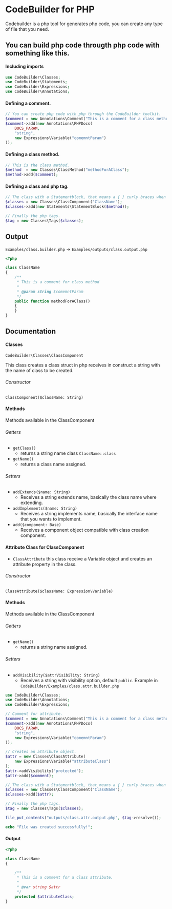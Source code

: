 # CodeBuilder for PHP
Codebuilder is a php tool for generates php code, you can create any type of file that you need.

## You can build php code througth php code with something like this.

#### Including imports

```php
use CodeBuilder\Classes;
use CodeBuilder\Statements;
use CodeBuilder\Expressions;
use CodeBuilder\Annotations;
```

#### Defining a comment.
```php
// You can create php code with php through the CodeBuilder toolkit.
$comment = new Annotations\Comment("This is a comment for a class method");
$comment->add(new Annotations\PHPDocs(
    DOCS_PARAM,
    "string",
    new Expressions\Variable("comemntParam")
));
```

#### Defining a class method.
```php
// This is the class method.
$method  = new Classes\ClassMethod("methodForAClass");
$method->add($comment);
```

#### Defining a class and php tag.
```php
// The class with a Statementblock, that means a { } curly braces when the code is included.
$classes = new Classes\ClassComponent("ClassName");
$classes->add(new Statements\StatementBlock($method));

// Finally the php tags.
$tag = new Classes\Tags($classes);

```

## Output
`Examples/class.builder.php` -> `Examples/outputs/class.output.php`
```php
<?php

class ClassName
{
    /**
     * This is a comment for class method
     *
     * @param string $comemntParam
     */
    public function methodForAClass()
    {
    }
}

```

## Documentation

#### Classes

`CodeBuilder\Classes\ClassComponent`

This class creates a class struct in php receives in construct a string with the name of class to be created.

###### Constructor

`ClassComponent($className: String)`

#### Methods

Methods available in the ClassComponent

###### Getters

- `getClass()`
    * returns a string name class `ClassName::class`
- `getName()`
    * returns a class name assigned.

###### Setters

- `addExtends($name: String)`
    * Receives a string extends name, basically the class name where extending.
- `addImplements($name: String)`
    * Receives a string implements name, basically the interface name that you wants to implement.
- `add($component: Base)`
    * Receives a component object compatible with class creation component.

#### Attribute Class for ClassComponent

- `ClassAttribute` this class receive a Variable object and creates an attribute property in the class.

###### Constructor

`ClassAttribute($className: Expression\Variable)`

#### Methods

Methods available in the ClassComponent

###### Getters

- `getName()`
    * returns a string name assigned.

###### Setters

- `addVisibility($attrVisibility: String)`
    * Receives a string with visibility option, default `public`.
Example in `CodeBuilder/Examples/class.attr.builder.php`

```php
use CodeBuilder\Classes;
use CodeBuilder\Annotations;
use CodeBuilder\Expressions;

// Comment for attribute.
$comment = new Annotations\Comment("This is a comment for a class method");
$comment->add(new Annotations\PHPDocs(
    DOCS_PARAM,
    "string",
    new Expressions\Variable("comemntParam")
));

// Creates an attribute object.
$attr = new Classes\ClassAttribute(
    new Expressions\Variable("attributeClass")
);
$attr->addVisibility("protected");
$attr->add($comment);

// The class with a Statementblock, that means a { } curly braces when the code is included.
$classes = new Classes\ClassComponent("ClassName");
$classes->add($attr);

// Finally the php tags.
$tag = new Classes\Tags($classes);

file_put_contents("outputs/class.attr.output.php", $tag->resolve());

echo "File was created successfully!";
```

#### Output

```php
<?php

class ClassName
{

    /**
     * This is a comment for a class attribute.
     *
     * @var string $attr
     */
    protected $attributeClass;
}
```
    






